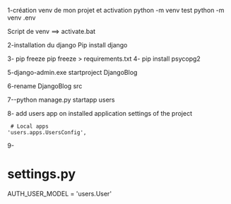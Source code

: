 1-création venv de mon projet et activation
	 python -m venv test
	 python -m venv .env
	
   Script de venv ==> activate.bat
   
2-installation du django 
  Pip install django
  
3- pip freeze
    pip freeze > requirements.txt
4- pip install psycopg2

5-django-admin.exe startproject DjangoBlog

6-rename DjangoBlog src

7--python manage.py startapp users

8- add users app on installed application settings of the project

     # Local apps
    'users.apps.UsersConfig',
    
9- 

  # settings.py
AUTH_USER_MODEL = 'users.User'

